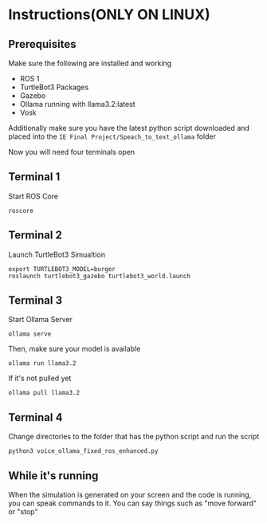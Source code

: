 # Instructions(ONLY ON LINUX) 

## Prerequisites 

Make sure the following are installed and working
- ROS 1
- TurtleBot3 Packages
- Gazebo
- Ollama running with llama3.2:latest
- Vosk

Additionally make sure you have the latest python script downloaded and placed into the ``IE Final Project/Speach_to_text_ollama`` folder

Now you will need four terminals open

## Terminal 1 

Start ROS Core

```
roscore
```

## Terminal 2

Launch TurtleBot3 Simualtion

```
export TURTLEBOT3_MODEL=burger
roslaunch turtlebot3_gazebo turtlebot3_world.launch
```
## Terminal 3

Start Ollama Server

```
ollama serve
```

Then, make sure your model is available

```
ollama run llama3.2
```

If it's not pulled yet

```
ollama pull llama3.2
```

## Terminal 4

Change directories to the folder that has the python script and run the script

```
python3 voice_ollama_fixed_ros_enhanced.py
```

## While it's running

When the simulation is generated on your screen and the code is running, you can speak commands to it. You can say things such as "move forward" or "stop"
